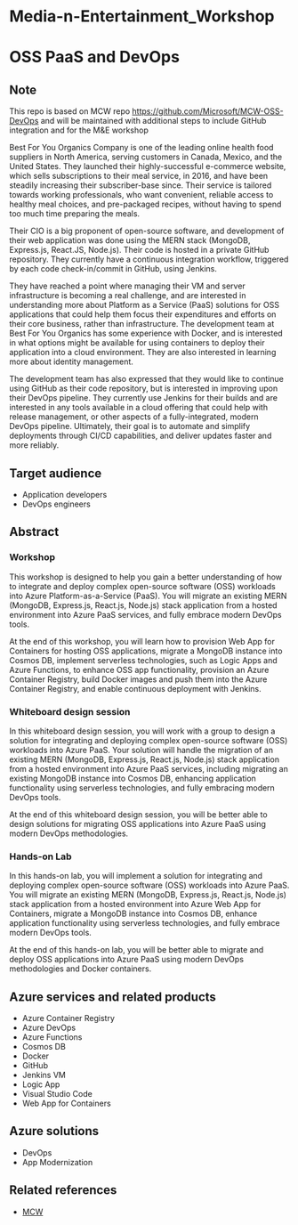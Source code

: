 # Media-n-Entertainment_Workshop
# OSS PaaS and DevOps

## Note
This repo is based on MCW repo https://github.com/Microsoft/MCW-OSS-DevOps and will be maintained with additional steps to include GitHub integration and for the M&E workshop

Best For You Organics Company is one of the leading online health food suppliers in North America, serving customers in Canada, Mexico, and the United States. They launched their highly-successful e-commerce website, which sells subscriptions to their meal service, in 2016, and have been steadily increasing their subscriber-base since. Their service is tailored towards working professionals, who want convenient, reliable access to healthy meal choices, and pre-packaged recipes, without having to spend too much time preparing the meals.

Their CIO is a big proponent of open-source software, and development of their web application was done using the MERN stack (MongoDB, Express.js, React.JS, Node.js). Their code is hosted in a private GitHub repository. They currently have a continuous integration workflow, triggered by each code check-in/commit in GitHub, using Jenkins.

They have reached a point where managing their VM and server infrastructure is becoming a real challenge, and are interested in understanding more about Platform as a Service (PaaS) solutions for OSS applications that could help them focus their expenditures and efforts on their core business, rather than infrastructure. The development team at Best For You Organics has some experience with Docker, and is interested in what options might be available for using containers to deploy their application into a cloud environment. They are also interested in learning more about identity management.

The development team has also expressed that they would like to continue using GitHub as their code repository, but is interested in improving upon their DevOps pipeline. They currently use Jenkins for their builds and are interested in any tools available in a cloud offering that could help with release management, or other aspects of a fully-integrated, modern DevOps pipeline. Ultimately, their goal is to automate and simplify deployments through CI/CD capabilities, and deliver updates faster and more reliably.

## Target audience

- Application developers
- DevOps engineers

## Abstract

### Workshop

This workshop is designed to help you gain a better understanding of how to integrate and deploy complex open-source software (OSS) workloads into Azure Platform-as-a-Service (PaaS). You will migrate an existing MERN (MongoDB, Express.js, React.js, Node.js) stack application from a hosted environment into Azure PaaS services, and fully embrace modern DevOps tools.

At the end of this workshop, you will learn how to provision Web App for Containers for hosting OSS applications, migrate a MongoDB instance into Cosmos DB, implement serverless technologies, such as Logic Apps and Azure Functions, to enhance OSS app functionality, provision an Azure Container Registry, build Docker images and push them into the Azure Container Registry, and enable continuous deployment with Jenkins.

### Whiteboard design session

In this whiteboard design session, you will work with a group to design a solution for integrating and deploying complex open-source software (OSS) workloads into Azure PaaS. Your solution will handle the migration of an existing MERN (MongoDB, Express.js, React.js, Node.js) stack application from a hosted environment into Azure PaaS services, including migrating an existing MongoDB instance into Cosmos DB, enhancing application functionality using serverless technologies, and fully embracing modern DevOps tools.

At the end of this whiteboard design session, you will be better able to design solutions for migrating OSS applications into Azure PaaS using modern DevOps methodologies.

### Hands-on Lab

In this hands-on lab, you will implement a solution for integrating and deploying complex open-source software (OSS) workloads into Azure PaaS. You will migrate an existing MERN (MongoDB, Express.js, React.js, Node.js) stack application from a hosted environment into Azure Web App for Containers, migrate a MongoDB instance into Cosmos DB, enhance application functionality using serverless technologies, and fully embrace modern DevOps tools.

At the end of this hands-on lab, you will be better able to migrate and deploy OSS applications into Azure PaaS using modern DevOps methodologies and Docker containers.

## Azure services and related products

- Azure Container Registry
- Azure DevOps
- Azure Functions
- Cosmos DB
- Docker
- GitHub
- Jenkins VM
- Logic App
- Visual Studio Code
- Web App for Containers

## Azure solutions

- DevOps
- App Modernization

## Related references

- [MCW](https://github.com/Microsoft/MCW)
